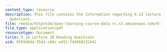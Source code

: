 ```yaml
---
content_type: resource
description: This file contains the information regarding 9.14 lecture 38 reading
  questions.
file: /media/https%3A/open-learning-course-data-rc.s3.amazonaws.com/9-14-brain-structure-and-its-origins-spring-2014/9f01b6da3543c8dcad1174d569132442_MIT9_14S14_Lec38ReadQue.pdf
file_type: application/pdf
resourcetype: Document
title: 9.14 Lecture 38 Reading Questions
uid: 9f01b6da-3543-c8dc-ad11-74d569132442
---
```

